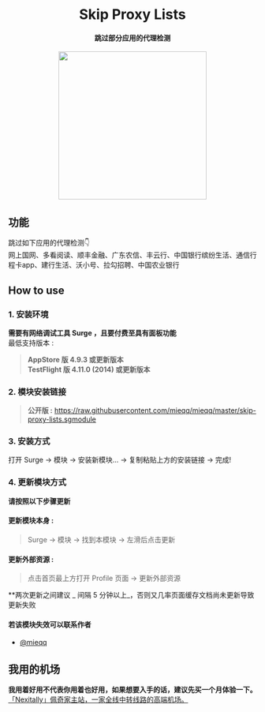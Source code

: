 <h1 align="center">Skip Proxy Lists</h1>

<h4 align="center">跳过部分应用的代理检测</h4>

<p align="center">
<img src="https://raw.githubusercontent.com/Rabbit-Spec/Surge/Master/Module/Spec/Skip-Proxy/img/1.PNG" width="300"></img>
</p>

## 功能
跳过如下应用的代理检测👇<br>
网上国网、多看阅读、顺丰金融、广东农信、丰云行、中国银行缤纷生活、通信行程卡app、建行生活、沃小号、拉勾招聘、中国农业银行<br>

## How to use
### 1. 安装环境
**需要有网络调试工具 Surge ，且要付费至具有面板功能**<br>
最低支持版本 :<br>
>**AppStore 版 4.9.3 或更新版本**<br>
>**TestFlight 版 4.11.0 (2014) 或更新版本**

### 2. 模块安装链接
> **公开版 :** https://raw.githubusercontent.com/mieqq/mieqq/master/skip-proxy-lists.sgmodule<br>

### 3. 安装方式
打开 Surge -> 模块 -> 安装新模块... -> 复制粘贴上方的安装链接 -> 完成!

### 4. 更新模块方式
**请按照以下步骤更新**<br>
#### 更新模块本身 : 
>Surge -> 模块 -> 找到本模块 -> 左滑后点击更新<br>
#### 更新外部资源 : 
>点击首页最上方打开 Profile 页面 -> 更新外部资源 <br>

**两次更新之间建议 _ 间隔 5 分钟以上_，否则又几率页面缓存文档尚未更新导致更新失败<br>

#### 若该模块失效可以联系作者
- [@mieqq](https://github.com/mieqq)

## 我用的机场
**我用着好用不代表你用着也好用，如果想要入手的话，建议先买一个月体验一下。**<br>
[「Nexitally」佩奇家主站，一家全线中转线路的高端机场。](https://naixii.com/signupbyemail.aspx?MemberCode=0b532ff85dda43e595fb1ae17843ae6d20211110231626) <br>
